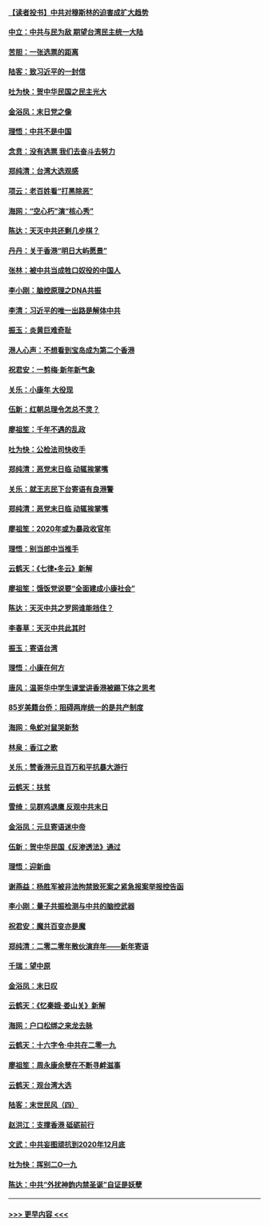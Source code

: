 #### [【读者投书】中共对穆斯林的迫害成扩大趋势](../pages/nsc993/n11791371.md?t=01141733) 
#### [中立：中共与民为敌 期望台湾民主统一大陆](../pages/nsc993/n11790392.md?t=01141733) 
#### [苦胆：一张选票的距离](../pages/nsc993/n11788914.md?t=01141733) 
#### [陆客：致习近平的一封信](../pages/nsc993/n11788867.md?t=01141733) 
#### [吐为快：贺中华民国之民主光大](../pages/nsc993/n11788618.md?t=01141733) 
#### [金浴凤：末日党之像](../pages/nsc993/n11787475.md?t=01141733) 
#### [理悟：中共不是中国](../pages/nsc993/n11787463.md?t=01141733) 
#### [念贲：没有选票  我们去奋斗去努力](../pages/nsc993/n11787398.md?t=01141733) 
#### [郑纯清：台湾大选观感](../pages/nsc993/n11786210.md?t=01141733) 
#### [项云：老百姓看“打黑除恶”](../pages/nsc993/n11785398.md?t=01141733) 
#### [海网：“空心朽”演“核心秀”](../pages/nsc993/n11783874.md?t=01141733) 
#### [陈达：天灭中共还剩几步棋？](../pages/nsc993/n11783719.md?t=01141733) 
#### [丹丹：关于香港“明日大屿愿景”](../pages/nsc993/n11783273.md?t=01141733) 
#### [张林：被中共当成牲口奴役的中国人](../pages/nsc993/n11782397.md?t=01141733) 
#### [李小刚：脑控原理之DNA共振](../pages/nsc993/n11780962.md?t=01141733) 
#### [李清：习近平的唯一出路是解体中共](../pages/nsc993/n11780866.md?t=01141733) 
#### [振玉：炎黄巨难奇耻](../pages/nsc993/n11779632.md?t=01141733) 
#### [港人心声：不想看到宝岛成为第二个香港](../pages/nsc993/n11778817.md?t=01141733) 
#### [祝君安：一剪梅‧新年新气象](../pages/nsc993/n11776340.md?t=01141733) 
#### [关乐：小康年 大役现](../pages/nsc993/n11774213.md?t=01141733) 
#### [伍新：红朝总理令怎总不灵？](../pages/nsc993/n11770813.md?t=01141733) 
#### [廖祖笙：千年不遇的乱政](../pages/nsc993/n11770373.md?t=01141733) 
#### [吐为快：公检法司快收手](../pages/nsc993/n11770359.md?t=01141733) 
#### [郑纯清：恶党末日临 动辄挨掌嘴](../pages/nsc993/n11769912.md?t=01141733) 
#### [关乐：就王志民下台寄语有良港警](../pages/nsc993/n11769903.md?t=01141733) 
#### [郑纯清：恶党末日临 动辄挨掌嘴](../pages/nsc993/n11769356.md?t=01141733) 
#### [廖祖笙：2020年或为暴政收官年](../pages/nsc993/n11768216.md?t=01141733) 
#### [理悟：别当郎中当推手](../pages/nsc993/n11768243.md?t=01141733) 
#### [云鹤天：《七律▪冬云》新解](../pages/nsc993/n11768204.md?t=01141733) 
#### [廖祖笙：饿饭党说要“全面建成小康社会”](../pages/nsc993/n11767482.md?t=01141733) 
#### [陈达：天灭中共之罗网谁能挡住？](../pages/nsc993/n11767465.md?t=01141733) 
#### [李春草：天灭中共此其时](../pages/nsc993/n11767452.md?t=01141733) 
#### [振玉：寄语台湾](../pages/nsc993/n11767432.md?t=01141733) 
#### [理悟：小康在何方](../pages/nsc993/n11767394.md?t=01141733) 
#### [唐风：温哥华中学生课堂讲香港被踢下体之思考](../pages/nsc993/n11766848.md?t=01141733) 
#### [85岁美籍台侨：阻碍两岸统一的是共产制度](../pages/nsc993/n11765043.md?t=01141733) 
#### [海网：龟蛇对鼠哭新愁](../pages/nsc993/n11764895.md?t=01141733) 
#### [林泉：香江之歌](../pages/nsc993/n11764415.md?t=01141733) 
#### [关乐：赞香港元旦百万和平抗暴大游行](../pages/nsc993/n11764382.md?t=01141733) 
#### [云鹤天：扶贫](../pages/nsc993/n11764245.md?t=01141733) 
#### [雪绮：见群鸡退鹰  反观中共末日](../pages/nsc993/n11762112.md?t=01141733) 
#### [金浴凤：元旦寄语迷中帝](../pages/nsc993/n11761788.md?t=01141733) 
#### [伍新：贺中华民国《反渗透法》通过](../pages/nsc993/n11761994.md?t=01141733) 
#### [理悟：迎新曲](../pages/nsc993/n11761152.md?t=01141733) 
#### [谢燕益：杨胜军被非法拘禁致死案之紧急报案举报控告函](../pages/nsc993/n11756134.md?t=01141733) 
#### [李小刚：量子共振检测与中共的脑控武器](../pages/nsc993/n11754518.md?t=01141733) 
#### [祝君安：魔共百变亦是魔](../pages/nsc993/n11754469.md?t=01141733) 
#### [郑纯清：二零二零年散伙演弃年——新年寄语](../pages/nsc993/n11754195.md?t=01141733) 
#### [千瑞：望中原](../pages/nsc993/n11754159.md?t=01141733) 
#### [金浴凤：末日叹](../pages/nsc993/n11752359.md?t=01141733) 
#### [云鹤天：《忆秦娥‧娄山关》新解](../pages/nsc993/n11752348.md?t=01141733) 
#### [海网：户口松绑之来龙去脉](../pages/nsc993/n11752328.md?t=01141733) 
#### [云鹤天：十六字令‧中共在二零一九](../pages/nsc993/n11752305.md?t=01141733) 
#### [廖祖笙：周永康余孽在不断寻衅滋事](../pages/nsc993/n11751013.md?t=01141733) 
#### [云鹤天：观台湾大选](../pages/nsc993/n11751007.md?t=01141733) 
#### [陆客：末世民风（四）](../pages/nsc993/n11749203.md?t=01141733) 
#### [赵洪江：支撑香港 砥砺前行](../pages/nsc993/n11748482.md?t=01141733) 
#### [文武：中共妄图顽抗到2020年12月底](../pages/nsc993/n11748446.md?t=01141733) 
#### [吐为快：挥别二O一九](../pages/nsc993/n11748411.md?t=01141733) 
#### [陈达：中共“外扰神韵内禁圣诞”自证是妖孽](../pages/nsc993/n11748226.md?t=01141733) 

----
#### [ >>> 更早内容 <<< ](../indexes/nsc993-earlier.md)
